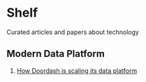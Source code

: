 # Shelf
Curated articles and papers about technology

## Modern Data Platform

1. [How Doordash is scaling its data platform](https://doordash.engineering/2020/09/25/how-doordash-is-scaling-its-data-platform/)